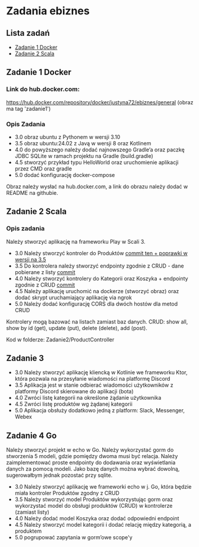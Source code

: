 # Zadania ebiznes
## Lista zadań
* [Zadanie 1 Docker](#zadanie-1-docker)
* [Zadanie 2 Scala](#zadanie-2-scala)

## Zadanie 1 Docker
### Link do hub.docker.com:
https://hub.docker.com/repository/docker/justyna72/ebiznes/general
(obraz ma tag 'zadanie1')
### Opis Zadania
* 3.0 obraz ubuntu z Pythonem w wersji 3.10
* 3.5 obraz ubuntu:24.02 z Javą w wersji 8 oraz Kotlinem
* 4.0 do powyższego należy dodać najnowszego Gradle’a oraz paczkę JDBC
SQLite w ramach projektu na Gradle (build.gradle)
* 4.5 stworzyć przykład typu HelloWorld oraz uruchomienie aplikacji
przez CMD oraz gradle
* 5.0 dodać konfigurację docker-compose

Obraz należy wysłać na hub.docker.com, a link do obrazu należy dodać w
README na githubie.

## Zadanie 2 Scala

### Opis zadania

Należy stworzyć aplikację na frameworku Play w Scali 3.

* 3.0 Należy stworzyć kontroler do Produktów [commit ten + poprawki w wersji na 3.5](https://github.com/JustynaGargula/VariousTechnologies/commit/7d11bbba56bc0632b1da21393e5ed4bfbe0edf45)
* 3.5 Do kontrolera należy stworzyć endpointy zgodnie z CRUD - dane pobierane z listy [commit](https://github.com/JustynaGargula/VariousTechnologies/commit/a4e58457c4066609bb697d355e01ab2c2345897b)
* 4.0 Należy stworzyć kontrolery do Kategorii oraz Koszyka + endpointy
zgodnie z CRUD [commit](https://github.com/JustynaGargula/VariousTechnologies/commit/3512efd8450940e91df07e7b5e6e1c6c12758609)
* 4.5 Należy aplikację uruchomić na dockerze (stworzyć obraz) oraz dodać
skrypt uruchamiający aplikację via ngrok
* 5.0 Należy dodać konfigurację CORS dla dwóch hostów dla metod CRUD

Kontrolery mogą bazować na listach zamiast baz danych. CRUD: show all,
show by id (get), update (put), delete (delete), add (post).

Kod w folderze: Zadanie2/ProductController

## Zadanie 3

* 3.0 Należy stworzyć aplikację kliencką w Kotlinie we frameworku Ktor,
która pozwala na przesyłanie wiadomości na platformę Discord
* 3.5 Aplikacja jest w stanie odbierać wiadomości użytkowników z
platformy Discord skierowane do aplikacji (bota)
* 4.0 Zwróci listę kategorii na określone żądanie użytkownika
* 4.5 Zwróci listę produktów wg żądanej kategorii
* 5.0 Aplikacja obsłuży dodatkowo jedną z platform: Slack, Messenger,
Webex

## Zadanie 4 Go

Należy stworzyć projekt w echo w Go. Należy wykorzystać gorm do
stworzenia 5 modeli, gdzie pomiędzy dwoma musi być relacja. Należy
zaimplementować proste endpointy do dodawania oraz wyświetlania danych
za pomocą modeli. Jako bazę danych można wybrać dowolną, sugerowałbym
jednak pozostać przy sqlite.

* 3.0 Należy stworzyć aplikację we frameworki echo w j. Go, która będzie
miała kontroler Produktów zgodny z CRUD
* 3.5 Należy stworzyć model Produktów wykorzystując gorm oraz
wykorzystać model do obsługi produktów (CRUD) w kontrolerze (zamiast
listy)
* 4.0 Należy dodać model Koszyka oraz dodać odpowiedni endpoint
* 4.5 Należy stworzyć model kategorii i dodać relację między kategorią,
a produktem
* 5.0 pogrupować zapytania w gorm’owe scope'y
